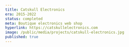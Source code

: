 ```yaml
---
title: Catskull Electronics
era: 2015-2022
status: completed
meta: Boutique electronics web shop
hyperlink: https://catskullelectronics.com
image: /public/media/projects/catskull-electronics.jpg
published: true
---
```


